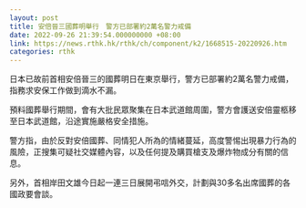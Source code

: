 ```yaml
---
layout: post
title: 安倍晉三國葬明舉行　警方已部署約2萬名警力戒備
date: 2022-09-26 21:39:54.000000000 +08:00
link: https://news.rthk.hk/rthk/ch/component/k2/1668515-20220926.htm
categories: rthk
---
```


日本已故前首相安倍晉三的國葬明日在東京舉行，警方已部署約2萬名警力戒備，指務求安保工作做到滴水不漏。

預料國葬舉行期間，會有大批民眾聚集在日本武道館周圍，警方會護送安倍靈柩移至日本武道館，沿途實施嚴格安全措施。

警方指，由於反對安倍國葬、同情犯人所為的情緒蔓延，高度警惕出現暴力行為的風險，正搜集可疑社交媒體內容，以及任何提及購買槍支及爆炸物成分有關的信息。

另外，首相岸田文雄今日起一連三日展開弔唁外交，計劃與30多名出席國葬的各國政要會談。
